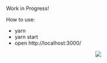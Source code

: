 Work in Progress!

How to use:

  - yarn
  - yarn start
  - open http://localhost:3000/

<div style="position:relative; margin:auto;text-align:center; width:100%;">
  <img src="https://user-images.githubusercontent.com/23408500/32512116-38b029b8-c3f6-11e7-88dc-e7ff98560fe7.png"/>
</div>
